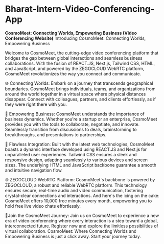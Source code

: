 # Bharat-Intern-Video-Conferencing-App
**CosmoMeet: Connecting Worlds, Empowering Business (Video Conferencing Website)**
Introducing CosmoMeet: Connecting Worlds, Empowering Business

Welcome to CosmoMeet, the cutting-edge video conferencing platform that bridges the gap between global interactions and seamless business collaborations. With the fusion of REACT.JS, Next.js, Tailwind CSS, HTML, and JavaScript, and powered by the ZEGOCLOUD WebRTC platform, CosmoMeet revolutionizes the way you connect and communicate.

🌐 Connecting Worlds: Embark on a journey that transcends geographical boundaries. CosmoMeet brings individuals, teams, and organizations from around the world together in a virtual space where physical distances disappear. Connect with colleagues, partners, and clients effortlessly, as if they were right there with you.

💼 Empowering Business: CosmoMeet understands the importance of business dynamics. Whether you're a startup or an enterprise, CosmoMeet provides you with the tools to collaborate, negotiate, and innovate. Seamlessly transition from discussions to deals, brainstorming to breakthroughs, and presentations to partnerships.

🔗 Flawless Integration: Built with the latest web technologies, CosmoMeet boasts a dynamic interface developed using REACT.JS and Next.js for unparalleled user experiences. Tailwind CSS ensures a sleek and responsive design, adapting seamlessly to various devices and screen sizes. The underlying HTML and JavaScript backbone guarantee a smooth and intuitive navigation flow.

🌐 ZEGOCLOUD WebRTC Platform: CosmoMeet's backbone is powered by ZEGOCLOUD, a robust and reliable WebRTC platform. This technology ensures secure, real-time audio and video communication, fostering crystal-clear connections and interactions. And here's the icing on the cake: CosmoMeet offers 10,000 free minutes every month, empowering you to hold free live video chats effortlessly.

🥰Join the CosmoMeet Journey: Join us on CosmoMeet to experience a new era of video conferencing where every interaction is a step toward a global, interconnected future. Register now and explore the limitless possibilities of virtual collaboration. CosmoMeet: Where Connecting Worlds and Empowering Business is just a click away. Start your journey today.
